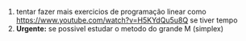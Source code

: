1. tentar fazer mais exercicios de programação linear como https://www.youtube.com/watch?v=H5KYdQu5u8Q se tiver tempo
2. **Urgente:** se possivel estudar o metodo do grande M (simplex)